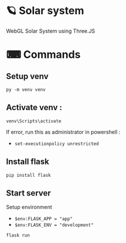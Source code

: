 # 🪐 Solar system
WebGL Solar System using Three.JS 

# ⌨ Commands

## Setup venv
`py -m venv venv`

## Activate venv :

`venv\Scripts\activate`

If error, run this as administrator in powershell :

- `set-executionpolicy unrestricted`

## Install flask
`pip install flask`

## Start server
Setup environment
- `$env:FLASK_APP = "app"`
- `$env:FLASK_ENV = "development"`

`flask run`
